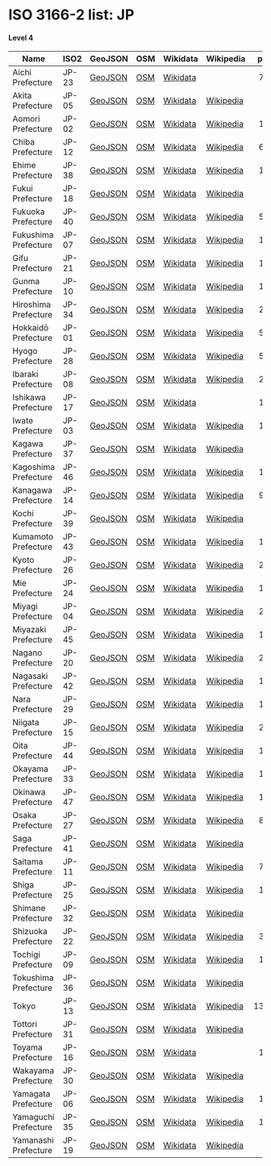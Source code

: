# ISO 3166-2 list: JP


#### Level 4
Name | ISO2 | GeoJSON | OSM | Wikidata | Wikipedia | population 
--- | --- | --- | --- | --- | --- | --: 
Aichi Prefecture | JP-23 | [GeoJSON](../../geojson/high/iso2/JP/JP-23.geojson) | [OSM](https://www.openstreetmap.org/relation/3560336) | [Wikidata](https://www.wikidata.org/wiki/Q80434) |  | 7,549,594
Akita Prefecture | JP-05 | [GeoJSON](../../geojson/high/iso2/JP/JP-05.geojson) | [OSM](https://www.openstreetmap.org/relation/3791413) | [Wikidata](https://www.wikidata.org/wiki/Q81863) | [Wikipedia](http://en.wikipedia.org/wiki/ja%3A%E7%A7%8B%E7%94%B0%E7%9C%8C) | 965,927
Aomori Prefecture | JP-02 | [GeoJSON](../../geojson/high/iso2/JP/JP-02.geojson) | [OSM](https://www.openstreetmap.org/relation/1834655) | [Wikidata](https://www.wikidata.org/wiki/Q71699) | [Wikipedia](http://en.wikipedia.org/wiki/ja%3A%E9%9D%92%E6%A3%AE%E7%9C%8C) | 1,249,314
Chiba Prefecture | JP-12 | [GeoJSON](../../geojson/high/iso2/JP/JP-12.geojson) | [OSM](https://www.openstreetmap.org/relation/2679957) | [Wikidata](https://www.wikidata.org/wiki/Q80011) | [Wikipedia](http://en.wikipedia.org/wiki/ja%3A%E5%8D%83%E8%91%89%E7%9C%8C) | 6,279,026
Ehime Prefecture | JP-38 | [GeoJSON](../../geojson/high/iso2/JP/JP-38.geojson) | [OSM](https://www.openstreetmap.org/relation/3795063) | [Wikidata](https://www.wikidata.org/wiki/Q123376) | [Wikipedia](http://en.wikipedia.org/wiki/ja%3A%E6%84%9B%E5%AA%9B%E7%9C%8C) | 1,338,811
Fukui Prefecture | JP-18 | [GeoJSON](../../geojson/high/iso2/JP/JP-18.geojson) | [OSM](https://www.openstreetmap.org/relation/357112) | [Wikidata](https://www.wikidata.org/wiki/Q133879) | [Wikipedia](http://en.wikipedia.org/wiki/ja%3A%E7%A6%8F%E4%BA%95%E7%9C%8C) | 767,742
Fukuoka Prefecture | JP-40 | [GeoJSON](../../geojson/high/iso2/JP/JP-40.geojson) | [OSM](https://www.openstreetmap.org/relation/1553735) | [Wikidata](https://www.wikidata.org/wiki/Q123258) | [Wikipedia](http://en.wikipedia.org/wiki/ja%3A%E7%A6%8F%E5%B2%A1%E7%9C%8C) | 5,110,113
Fukushima Prefecture | JP-07 | [GeoJSON](../../geojson/high/iso2/JP/JP-07.geojson) | [OSM](https://www.openstreetmap.org/relation/1800608) | [Wikidata](https://www.wikidata.org/wiki/Q71707) | [Wikipedia](http://en.wikipedia.org/wiki/ja%3A%E7%A6%8F%E5%B3%B6%E7%9C%8C) | 1,844,173
Gifu Prefecture | JP-21 | [GeoJSON](../../geojson/high/iso2/JP/JP-21.geojson) | [OSM](https://www.openstreetmap.org/relation/760746) | [Wikidata](https://www.wikidata.org/wiki/Q131277) | [Wikipedia](http://en.wikipedia.org/wiki/ja%3A%E5%B2%90%E9%98%9C%E7%9C%8C) | 1,991,390
Gunma Prefecture | JP-10 | [GeoJSON](../../geojson/high/iso2/JP/JP-10.geojson) | [OSM](https://www.openstreetmap.org/relation/1851649) | [Wikidata](https://www.wikidata.org/wiki/Q129499) | [Wikipedia](http://en.wikipedia.org/wiki/ja%3A%E7%BE%A4%E9%A6%AC%E7%9C%8C) | 1,937,626
Hiroshima Prefecture | JP-34 | [GeoJSON](../../geojson/high/iso2/JP/JP-34.geojson) | [OSM](https://www.openstreetmap.org/relation/3218753) | [Wikidata](https://www.wikidata.org/wiki/Q617375) | [Wikipedia](http://en.wikipedia.org/wiki/ja%3A%E5%BA%83%E5%B3%B6%E7%9C%8C) | 2,811,410
Hokkaidō Prefecture | JP-01 | [GeoJSON](../../geojson/high/iso2/JP/JP-01.geojson) | [OSM](https://www.openstreetmap.org/relation/3795658) | [Wikidata](https://www.wikidata.org/wiki/Q1037393) | [Wikipedia](http://en.wikipedia.org/wiki/ja%3A%E5%8C%97%E6%B5%B7%E9%81%93) | 5,432,200
Hyogo Prefecture | JP-28 | [GeoJSON](../../geojson/high/iso2/JP/JP-28.geojson) | [OSM](https://www.openstreetmap.org/relation/356912) | [Wikidata](https://www.wikidata.org/wiki/Q130290) | [Wikipedia](http://en.wikipedia.org/wiki/ja%3A%E5%85%B5%E5%BA%AB%E7%9C%8C) | 5,463,609
Ibaraki Prefecture | JP-08 | [GeoJSON](../../geojson/high/iso2/JP/JP-08.geojson) | [OSM](https://www.openstreetmap.org/relation/2682940) | [Wikidata](https://www.wikidata.org/wiki/Q83273) | [Wikipedia](http://en.wikipedia.org/wiki/ja%3A%E8%8C%A8%E5%9F%8E%E7%9C%8C) | 2,868,041
Ishikawa Prefecture | JP-17 | [GeoJSON](../../geojson/high/iso2/JP/JP-17.geojson) | [OSM](https://www.openstreetmap.org/relation/3794726) | [Wikidata](https://www.wikidata.org/wiki/Q131281) |  | 1,137,181
Iwate Prefecture | JP-03 | [GeoJSON](../../geojson/high/iso2/JP/JP-03.geojson) | [OSM](https://www.openstreetmap.org/relation/3792412) | [Wikidata](https://www.wikidata.org/wiki/Q48326) | [Wikipedia](http://en.wikipedia.org/wiki/ja%3A%E5%B2%A9%E6%89%8B%E7%9C%8C) | 1,226,430
Kagawa Prefecture | JP-37 | [GeoJSON](../../geojson/high/iso2/JP/JP-37.geojson) | [OSM](https://www.openstreetmap.org/relation/3795064) | [Wikidata](https://www.wikidata.org/wiki/Q161454) | [Wikipedia](http://en.wikipedia.org/wiki/ja%3A%E9%A6%99%E5%B7%9D%E7%9C%8C) | 956,069
Kagoshima Prefecture | JP-46 | [GeoJSON](../../geojson/high/iso2/JP/JP-46.geojson) | [OSM](https://www.openstreetmap.org/relation/1842186) | [Wikidata](https://www.wikidata.org/wiki/Q15701) | [Wikipedia](http://en.wikipedia.org/wiki/ja%3A%E9%B9%BF%E5%85%90%E5%B3%B6%E7%9C%8C) | 1,601,711
Kanagawa Prefecture | JP-14 | [GeoJSON](../../geojson/high/iso2/JP/JP-14.geojson) | [OSM](https://www.openstreetmap.org/relation/2689487) | [Wikidata](https://www.wikidata.org/wiki/Q127513) | [Wikipedia](http://en.wikipedia.org/wiki/ja%3A%E7%A5%9E%E5%A5%88%E5%B7%9D%E7%9C%8C) | 9,200,166
Kochi Prefecture | JP-39 | [GeoJSON](../../geojson/high/iso2/JP/JP-39.geojson) | [OSM](https://www.openstreetmap.org/relation/3795031) | [Wikidata](https://www.wikidata.org/wiki/Q134093) | [Wikipedia](http://en.wikipedia.org/wiki/ja%3A%E9%AB%98%E7%9F%A5%E7%9C%8C) | 697,674
Kumamoto Prefecture | JP-43 | [GeoJSON](../../geojson/high/iso2/JP/JP-43.geojson) | [OSM](https://www.openstreetmap.org/relation/1842185) | [Wikidata](https://www.wikidata.org/wiki/Q130308) | [Wikipedia](http://en.wikipedia.org/wiki/ja%3A%E7%86%8A%E6%9C%AC%E7%9C%8C) | 1,746,740
Kyoto Prefecture | JP-26 | [GeoJSON](../../geojson/high/iso2/JP/JP-26.geojson) | [OSM](https://www.openstreetmap.org/relation/2137477) | [Wikidata](https://www.wikidata.org/wiki/Q120730) | [Wikipedia](http://en.wikipedia.org/wiki/ja%3A%E4%BA%AC%E9%83%BD%E5%BA%9C) | 2,583,140
Mie Prefecture | JP-24 | [GeoJSON](../../geojson/high/iso2/JP/JP-24.geojson) | [OSM](https://www.openstreetmap.org/relation/812190) | [Wikidata](https://www.wikidata.org/wiki/Q128196) | [Wikipedia](http://en.wikipedia.org/wiki/ja%3A%E4%B8%89%E9%87%8D%E7%9C%8C) | 1,781,948
Miyagi Prefecture | JP-04 | [GeoJSON](../../geojson/high/iso2/JP/JP-04.geojson) | [OSM](https://www.openstreetmap.org/relation/3790801) | [Wikidata](https://www.wikidata.org/wiki/Q47896) | [Wikipedia](http://en.wikipedia.org/wiki/ja%3A%E5%AE%AE%E5%9F%8E%E7%9C%8C) | 2,303,160
Miyazaki Prefecture | JP-45 | [GeoJSON](../../geojson/high/iso2/JP/JP-45.geojson) | [OSM](https://www.openstreetmap.org/relation/1842184) | [Wikidata](https://www.wikidata.org/wiki/Q130300) | [Wikipedia](http://en.wikipedia.org/wiki/ja%3A%E5%AE%AE%E5%B4%8E%E7%9C%8C) | 1,071,723
Nagano Prefecture | JP-20 | [GeoJSON](../../geojson/high/iso2/JP/JP-20.geojson) | [OSM](https://www.openstreetmap.org/relation/3560284) | [Wikidata](https://www.wikidata.org/wiki/Q127877) | [Wikipedia](http://en.wikipedia.org/wiki/ja%3A%E9%95%B7%E9%87%8E%E7%9C%8C) | 2,049,653
Nagasaki Prefecture | JP-42 | [GeoJSON](../../geojson/high/iso2/JP/JP-42.geojson) | [OSM](https://www.openstreetmap.org/relation/1842151) | [Wikidata](https://www.wikidata.org/wiki/Q169376) | [Wikipedia](http://en.wikipedia.org/wiki/ja%3A%E9%95%B7%E5%B4%8E%E7%9C%8C) | 1,325,205
Nara Prefecture | JP-29 | [GeoJSON](../../geojson/high/iso2/JP/JP-29.geojson) | [OSM](https://www.openstreetmap.org/relation/358631) | [Wikidata](https://www.wikidata.org/wiki/Q131287) | [Wikipedia](http://en.wikipedia.org/wiki/ja%3A%E5%A5%88%E8%89%AF%E7%9C%8C) | 1,331,330
Niigata Prefecture | JP-15 | [GeoJSON](../../geojson/high/iso2/JP/JP-15.geojson) | [OSM](https://www.openstreetmap.org/relation/3559887) | [Wikidata](https://www.wikidata.org/wiki/Q132705) | [Wikipedia](http://en.wikipedia.org/wiki/ja%3A%E6%96%B0%E6%BD%9F%E7%9C%8C) | 2,222,004
Oita Prefecture | JP-44 | [GeoJSON](../../geojson/high/iso2/JP/JP-44.geojson) | [OSM](https://www.openstreetmap.org/relation/356911) | [Wikidata](https://www.wikidata.org/wiki/Q133924) | [Wikipedia](http://en.wikipedia.org/wiki/ja%3A%E5%A4%A7%E5%88%86%E7%9C%8C) | 1,134,431
Okayama Prefecture | JP-33 | [GeoJSON](../../geojson/high/iso2/JP/JP-33.geojson) | [OSM](https://www.openstreetmap.org/relation/3794962) | [Wikidata](https://www.wikidata.org/wiki/Q132936) | [Wikipedia](http://en.wikipedia.org/wiki/ja%3A%E5%B2%A1%E5%B1%B1%E7%9C%8C) | 1,891,346
Okinawa Prefecture | JP-47 | [GeoJSON](../../geojson/high/iso2/JP/JP-47.geojson) | [OSM](https://www.openstreetmap.org/relation/3795635) | [Wikidata](https://www.wikidata.org/wiki/Q766445) | [Wikipedia](http://en.wikipedia.org/wiki/ja%3A%E6%B2%96%E7%B8%84%E7%9C%8C) | 1,457,162
Osaka Prefecture | JP-27 | [GeoJSON](../../geojson/high/iso2/JP/JP-27.geojson) | [OSM](https://www.openstreetmap.org/relation/341906) | [Wikidata](https://www.wikidata.org/wiki/Q122723) | [Wikipedia](http://en.wikipedia.org/wiki/ja%3A%E5%A4%A7%E9%98%AA%E5%BA%9C) | 8,823,453
Saga Prefecture | JP-41 | [GeoJSON](../../geojson/high/iso2/JP/JP-41.geojson) | [OSM](https://www.openstreetmap.org/relation/1842150) | [Wikidata](https://www.wikidata.org/wiki/Q160420) | [Wikipedia](http://en.wikipedia.org/wiki/ja%3A%E4%BD%90%E8%B3%80%E7%9C%8C) | 814,211
Saitama Prefecture | JP-11 | [GeoJSON](../../geojson/high/iso2/JP/JP-11.geojson) | [OSM](https://www.openstreetmap.org/relation/1768185) | [Wikidata](https://www.wikidata.org/wiki/Q128186) | [Wikipedia](http://en.wikipedia.org/wiki/ja%3A%E5%9F%BC%E7%8E%89%E7%9C%8C) | 7,337,330
Shiga Prefecture | JP-25 | [GeoJSON](../../geojson/high/iso2/JP/JP-25.geojson) | [OSM](https://www.openstreetmap.org/relation/357800) | [Wikidata](https://www.wikidata.org/wiki/Q131358) | [Wikipedia](http://en.wikipedia.org/wiki/ja%3A%E6%BB%8B%E8%B3%80%E7%9C%8C) | 1,413,959
Shimane Prefecture | JP-32 | [GeoJSON](../../geojson/high/iso2/JP/JP-32.geojson) | [OSM](https://www.openstreetmap.org/relation/3346137) | [Wikidata](https://www.wikidata.org/wiki/Q132751) | [Wikipedia](http://en.wikipedia.org/wiki/ja%3A%E5%B3%B6%E6%A0%B9%E7%9C%8C) | 673,891
Shizuoka Prefecture | JP-22 | [GeoJSON](../../geojson/high/iso2/JP/JP-22.geojson) | [OSM](https://www.openstreetmap.org/relation/3793581) | [Wikidata](https://www.wikidata.org/wiki/Q131320) | [Wikipedia](http://en.wikipedia.org/wiki/ja%3A%E9%9D%99%E5%B2%A1%E7%9C%8C) | 3,639,226
Tochigi Prefecture | JP-09 | [GeoJSON](../../geojson/high/iso2/JP/JP-09.geojson) | [OSM](https://www.openstreetmap.org/relation/1800742) | [Wikidata](https://www.wikidata.org/wiki/Q44843) | [Wikipedia](http://en.wikipedia.org/wiki/ja%3A%E6%A0%83%E6%9C%A8%E7%9C%8C) | 1,942,312
Tokushima Prefecture | JP-36 | [GeoJSON](../../geojson/high/iso2/JP/JP-36.geojson) | [OSM](https://www.openstreetmap.org/relation/3795000) | [Wikidata](https://www.wikidata.org/wiki/Q160734) | [Wikipedia](http://en.wikipedia.org/wiki/ja%3A%E5%BE%B3%E5%B3%B6%E7%9C%8C) | 728,633
Tokyo | JP-13 | [GeoJSON](../../geojson/high/iso2/JP/JP-13.geojson) | [OSM](https://www.openstreetmap.org/relation/1543125) | [Wikidata](https://www.wikidata.org/wiki/Q1490) | [Wikipedia](http://en.wikipedia.org/wiki/ja%3A%E6%9D%B1%E4%BA%AC%E9%83%BD) | 13,942,856
Tottori Prefecture | JP-31 | [GeoJSON](../../geojson/high/iso2/JP/JP-31.geojson) | [OSM](https://www.openstreetmap.org/relation/3285636) | [Wikidata](https://www.wikidata.org/wiki/Q133935) | [Wikipedia](http://en.wikipedia.org/wiki/ja%3A%E9%B3%A5%E5%8F%96%E7%9C%8C) | 555,663
Toyama Prefecture | JP-16 | [GeoJSON](../../geojson/high/iso2/JP/JP-16.geojson) | [OSM](https://www.openstreetmap.org/relation/3793529) | [Wikidata](https://www.wikidata.org/wiki/Q132929) |  | 1,042,998
Wakayama Prefecture | JP-30 | [GeoJSON](../../geojson/high/iso2/JP/JP-30.geojson) | [OSM](https://www.openstreetmap.org/relation/908959) | [Wikidata](https://www.wikidata.org/wiki/Q131314) | [Wikipedia](http://en.wikipedia.org/wiki/ja%3A%E5%92%8C%E6%AD%8C%E5%B1%B1%E7%9C%8C) | 923,721
Yamagata Prefecture | JP-06 | [GeoJSON](../../geojson/high/iso2/JP/JP-06.geojson) | [OSM](https://www.openstreetmap.org/relation/3790869) | [Wikidata](https://www.wikidata.org/wiki/Q125863) | [Wikipedia](http://en.wikipedia.org/wiki/ja%3A%E5%B1%B1%E5%BD%A2%E7%9C%8C) | 1,077,057
Yamaguchi Prefecture | JP-35 | [GeoJSON](../../geojson/high/iso2/JP/JP-35.geojson) | [OSM](https://www.openstreetmap.org/relation/4016543) | [Wikidata](https://www.wikidata.org/wiki/Q127264) | [Wikipedia](http://en.wikipedia.org/wiki/ja%3A%E5%B1%B1%E5%8F%A3%E7%9C%8C) | 1,355,495
Yamanashi Prefecture | JP-19 | [GeoJSON](../../geojson/high/iso2/JP/JP-19.geojson) | [OSM](https://www.openstreetmap.org/relation/3578391) | [Wikidata](https://www.wikidata.org/wiki/Q132720) | [Wikipedia](http://en.wikipedia.org/wiki/ja%3A%E5%B1%B1%E6%A2%A8%E7%9C%8C) | 812,056
